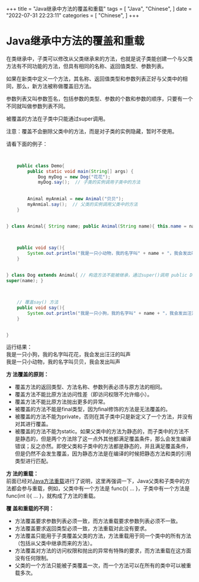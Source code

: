 +++
title = "Java继承中方法的覆盖和重载"
tags = [
"Java",
"Chinese",
]
date = "2022-07-31 22:23:11"
categories = [
"Chinese",
]
+++
#  Java继承中方法的覆盖和重载




在类继承中，子类可以修改从父类继承来的方法，也就是说子类能创建一个与父类方法有不同功能的方法，但具有相同的名称、返回值类型、参数列表。




  
如果在新类中定义一个方法，其名称、返回值类型和参数列表正好与父类中的相同，那么，新方法被称做覆盖旧方法。  
  
参数列表又叫参数签名，包括参数的类型、参数的个数和参数的顺序，只要有一个不同就叫做参数列表不同。  
  
被覆盖的方法在子类中只能通过super调用。  
  
注意：覆盖不会删除父类中的方法，而是对子类的实例隐藏，暂时不使用。  
  
请看下面的例子：


```java

    
    public class Demo{
        public static void main(String[] args) {
            Dog myDog = new Dog("花花");
            myDog.say();  // 子类的实例调用子类中的方法
    
    
        Animal myAnmial = new Animal("贝贝");
        myAnmial.say();  // 父类的实例调用父类中的方法
    }
    

} class Animal{ String name; public Animal(String name){ this.name = name; }

    
    
    public void say(){
        System.out.println("我是一只小动物，我的名字叫" + name + "，我会发出叫声");
    }
    

} class Dog extends Animal{ // 构造方法不能被继承，通过super()调用 public Dog(String name){
super(name); }

    
    
    // 覆盖say() 方法
    public void say(){
        System.out.println("我是一只小狗，我的名字叫" + name + "，我会发出汪汪的叫声");
    }
    

}
 ```


 
 运行结果：  
我是一只小狗，我的名字叫花花，我会发出汪汪的叫声  
我是一只小动物，我的名字叫贝贝，我会发出叫声  
  
**方 法覆盖的原则：**

  * 覆盖方法的返回类型、方法名称、参数列表必须与原方法的相同。
  * 覆盖方法不能比原方法访问性差（即访问权限不允许缩小）。
  * 覆盖方法不能比原方法抛出更多的异常。
  * 被覆盖的方法不能是final类型，因为final修饰的方法是无法覆盖的。
  * 被覆盖的方法不能为private，否则在其子类中只是新定义了一个方法，并没有对其进行覆盖。
  * 被覆盖的方法不能为static。如果父类中的方法为静态的，而子类中的方法不是静态的，但是两个方法除了这一点外其他都满足覆盖条件，那么会发生编译错误；反之亦然。即使父类和子类中的方法都是静态的，并且满足覆盖条件，但是仍然不会发生覆盖，因为静态方法是在编译的时候把静态方法和类的引用类型进行匹配。

  
**方 法的重载：**  
前面已经对[Java方法重载](view/5989.html)进行了说明，这里再强调一下，Java父类和子类中的方法都会参与重载，例如，父类中有一个方法是
func(){ ... }，子类中有一个方法是 func(int i){ ... }，就构成了方法的重载。  
  
**覆 盖和重载的不同：**

  * 方法覆盖要求参数列表必须一致，而方法重载要求参数列表必须不一致。
  * 方法覆盖要求返回类型必须一致，方法重载对此没有要求。
  * 方法覆盖只能用于子类覆盖父类的方法，方法重载用于同一个类中的所有方法（包括从父类中继承而来的方法）。
  * 方法覆盖对方法的访问权限和抛出的异常有特殊的要求，而方法重载在这方面没有任何限制。
  * 父类的一个方法只能被子类覆盖一次，而一个方法可以在所有的类中可以被重载多次。


